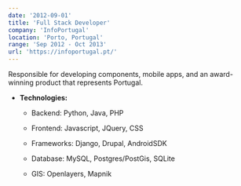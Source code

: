 ```yaml
---
date: '2012-09-01'
title: 'Full Stack Developer'
company: 'InfoPortugal'
location: 'Porto, Portugal'
range: 'Sep 2012 - Oct 2013'
url: 'https://infoportugal.pt/'
---
```


<p class="range">Responsible for developing components, mobile apps, and an award-winning
product that represents Portugal.</p>

- **Technologies:**

  - <p class="range">Backend: Python, Java, PHP</p>
  - <p class="range">Frontend: Javascript, JQuery, CSS</p>
  - <p class="range">Frameworks: Django, Drupal, AndroidSDK</p>
  - <p class="range">Database: MySQL, Postgres/PostGis, SQLite</p>
  - <p class="range">GIS: Openlayers, Mapnik</p>
